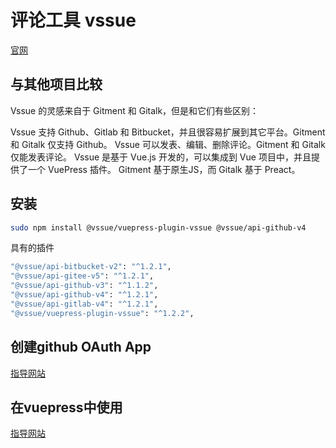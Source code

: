 # 评论工具 vssue
[官网](https://vssue.js.org/zh/)
## 与其他项目比较
Vssue 的灵感来自于 Gitment 和 Gitalk，但是和它们有些区别：

Vssue 支持 Github、Gitlab 和 Bitbucket，并且很容易扩展到其它平台。Gitment 和 Gitalk 仅支持 Github。
Vssue 可以发表、编辑、删除评论。Gitment 和 Gitalk 仅能发表评论。
Vssue 是基于 Vue.js 开发的，可以集成到 Vue 项目中，并且提供了一个 VuePress 插件。 Gitment 基于原生JS，而 Gitalk 基于 Preact。

## 安装
```bash
sudo npm install @vssue/vuepress-plugin-vssue @vssue/api-github-v4
```

具有的插件
```bash
"@vssue/api-bitbucket-v2": "^1.2.1",
"@vssue/api-gitee-v5": "^1.2.1",
"@vssue/api-github-v3": "^1.1.2",
"@vssue/api-github-v4": "^1.2.1",
"@vssue/api-gitlab-v4": "^1.2.1",
"@vssue/vuepress-plugin-vssue": "^1.2.2",
```

## 创建github OAuth App
[指导网站](https://vssue.js.org/zh/guide/github.html#%E5%88%9B%E5%BB%BA%E4%B8%80%E4%B8%AA%E6%96%B0%E7%9A%84-oauth-app)

## 在vuepress中使用
[指导网站](https://vssue.js.org/zh/guide/vuepress.html#vuepress-%E6%8F%92%E4%BB%B6)

<Vssue title="Vssue评论" />